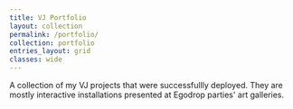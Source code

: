 ```yaml
---
title: VJ Portfolio
layout: collection
permalink: /portfolio/
collection: portfolio
entries_layout: grid
classes: wide
---
```


A collection of my VJ projects that were successfullly deployed. They are mostly interactive installations presented at Egodrop parties' art galleries.
